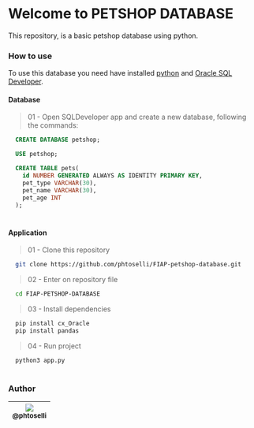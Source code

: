 # Welcome to PETSHOP DATABASE

This repository, is a basic petshop database using python.

### How to use
To use this database you need have installed [python](https://www.python.org/downloads/) and [Oracle SQL Developer](https://www.oracle.com/database/sqldeveloper/technologies/download/).

#### Database
> 01 - Open SQLDeveloper app and create a new database, following the commands:
```sql
  CREATE DATABASE petshop;

  USE petshop;

  CREATE TABLE pets(
    id NUMBER GENERATED ALWAYS AS IDENTITY PRIMARY KEY,
    pet_type VARCHAR(30),
    pet_name VARCHAR(30),
    pet_age INT
  );
```

#

#### Application
> 01 - Clone this repository
```sh
  git clone https://github.com/phtoselli/FIAP-petshop-database.git
```

> 02 - Enter on repository file
```sh
  cd FIAP-PETSHOP-DATABASE
```

> 03 - Install dependencies
```sh
  pip install cx_Oracle
  pip install pandas
```

> 04 - Run project
```sh
  python3 app.py
```

#

### Author

| [<img src="https://avatars.githubusercontent.com/u/73919445?s=115&u=586aabbeb18aef0f5b6e542c2922ab30bada0a33&v=4"><br><sub>@phtoselli</sub>](https://github.com/phtoselli) |
| :---: |
